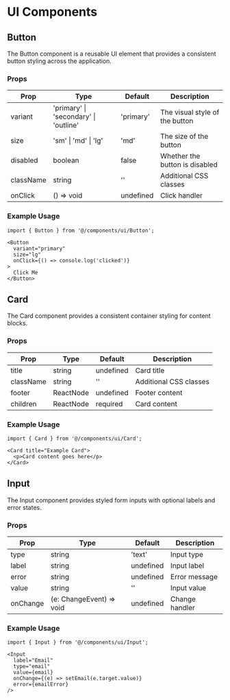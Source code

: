 # UI Components

## Button

The Button component is a reusable UI element that provides a consistent button styling across the application.

### Props

| Prop | Type | Default | Description |
|------|------|---------|-------------|
| variant | 'primary' \| 'secondary' \| 'outline' | 'primary' | The visual style of the button |
| size | 'sm' \| 'md' \| 'lg' | 'md' | The size of the button |
| disabled | boolean | false | Whether the button is disabled |
| className | string | '' | Additional CSS classes |
| onClick | () => void | undefined | Click handler |

### Example Usage

```tsx
import { Button } from '@/components/ui/Button';

<Button 
  variant="primary"
  size="lg"
  onClick={() => console.log('clicked')}
>
  Click Me
</Button>
```

## Card

The Card component provides a consistent container styling for content blocks.

### Props

| Prop | Type | Default | Description |
|------|------|---------|-------------|
| title | string | undefined | Card title |
| className | string | '' | Additional CSS classes |
| footer | ReactNode | undefined | Footer content |
| children | ReactNode | required | Card content |

### Example Usage

```tsx
import { Card } from '@/components/ui/Card';

<Card title="Example Card">
  <p>Card content goes here</p>
</Card>
```

## Input

The Input component provides styled form inputs with optional labels and error states.

### Props

| Prop | Type | Default | Description |
|------|------|---------|-------------|
| type | string | 'text' | Input type |
| label | string | undefined | Input label |
| error | string | undefined | Error message |
| value | string | '' | Input value |
| onChange | (e: ChangeEvent) => void | undefined | Change handler |

### Example Usage

```tsx
import { Input } from '@/components/ui/Input';

<Input
  label="Email"
  type="email"
  value={email}
  onChange={(e) => setEmail(e.target.value)}
  error={emailError}
/>
```